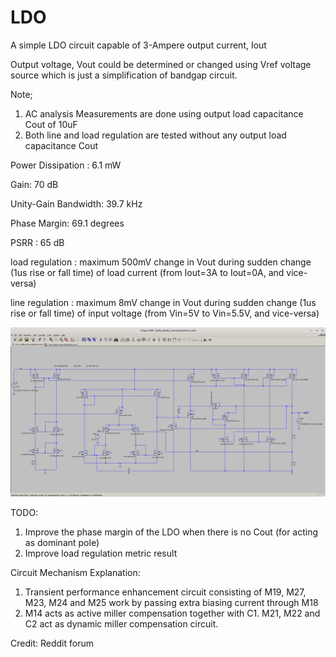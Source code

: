# LDO
A simple LDO circuit capable of 3-Ampere output current, Iout

Output voltage, Vout could be determined or changed using Vref voltage source which is just a simplification of bandgap circuit.

Note;
1. AC analysis Measurements are done using output load capacitance Cout of 10uF
2. Both line and load regulation are tested without any output load capacitance Cout

Power Dissipation : 6.1 mW

Gain: 70 dB

Unity-Gain Bandwidth: 39.7 kHz

Phase Margin: 69.1 degrees

PSRR : 65 dB

load regulation : maximum 500mV change in Vout during sudden change (1us rise or fall time) of load current (from Iout=3A to Iout=0A, and vice-versa)

line regulation : maximum 8mV change in Vout during sudden change (1us rise or fall time) of input voltage (from Vin=5V to Vin=5.5V, and vice-versa)

![LDO_circuit](./LDO_circuit.png)

TODO: 
1. Improve the phase margin of the LDO when there is no Cout (for acting as dominant pole)
2. Improve load regulation metric result

Circuit Mechanism Explanation:

1. Transient performance enhancement circuit consisting of M19, M27, M23, M24 and M25 work by passing extra biasing current through M18
2. M14 acts as active miller compensation together with C1.  M21, M22 and C2 act as dynamic miller compensation circuit.

Credit: Reddit forum
